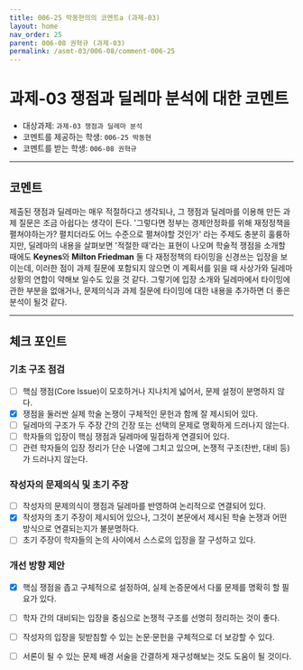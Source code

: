```yaml
---
title: 006-25 박동현의의 코멘트a (과제-03) 
layout: home
nav_order: 25
parent: 006-08 권혁규 (과제-03)
permalink: /asmt-03/006-08/comment-006-25
---
```


# 과제-03 쟁점과 딜레마 분석에 대한 코멘트

- 대상과제: `과제-03 쟁점과 딜레마 분석`
- 코멘트를 제공하는 학생: `006-25 박동현` 
- 코멘트를 받는 학생: `006-08 권혁규` 

---

## 코멘트

제출된 쟁점과 딜레마는 매우 적절하다고 생각되나, 그 쟁점과 딜레마를 이용해 만든 과제 질문은 조금 아쉽다는 생각이 든다. '그렇다면 정부는 경제안정화를 위해 재정정책을 펼쳐야하는가? 펼치더라도 어느 수준으로 펼쳐야할 것인가' 라는 주제도 충분히 훌륭하지만, 딜레마의 내용을 살펴보면 '적절한 때'라는 표현이 나오며 학술적 쟁점을 소개할 때에도 **Keynes**와 **Milton Friedman** 둘 다 재정정책의 타이밍을 신경쓰는 입장을 보이는데, 이러한 점이 과제 질문에 포함되지 않으면 이 계획서를 읽을 때 사상가와 딜레마 상황의 연합이 약해보 일수도 있을 것 같다. 그렇기에 입장 소개와 딜레마에서 타이밍에 관한 부분을 없애거나, 문제의식과 과제 질문에 타이밍에 대한 내용을 추가하면 더 좋은 분석이 될것 같다.

---

## 체크 포인트

### **기초 구조 점검**
- [ ] 핵심 쟁점(Core Issue)이 모호하거나 지나치게 넓어서, 문제 설정이 분명하지 않다.
- [x] 쟁점을 둘러싼 실제 학술 논쟁이 구체적인 문헌과 함께 잘 제시되어 있다.
- [ ] 딜레마의 구조가 두 주장 간의 긴장 또는 선택의 문제로 명확하게 드러나지 않는다.
- [ ] 학자들의 입장이 핵심 쟁점과 딜레마에 밀접하게 연결되어 있다.
- [ ] 관련 학자들의 입장 정리가 단순 나열에 그치고 있으며, 논쟁적 구조(찬반, 대비 등)가 드러나지 않는다.

### **작성자의 문제의식 및 초기 주장**
- [ ] 작성자의 문제의식이 쟁점과 딜레마를 반영하여 논리적으로 연결되어 있다.
- [x] 작성자의 초기 주장이 제시되어 있으나, 그것이 본문에서 제시된 학술 논쟁과 어떤 방식으로 연결되는지가 불분명하다.
- [ ] 초기 주장이 학자들의 논의 사이에서 스스로의 입장을 잘 구성하고 있다.

### **개선 방향 제안**
- [x] 핵심 쟁점을 좁고 구체적으로 설정하여, 실제 논증문에서 다룰 문제를 명확히 할 필요가 있다.
- [ ] 학자 간의 대비되는 입장을 중심으로 논쟁적 구조를 선명히 정리하는 것이 좋다.
- [ ] 작성자의 입장을 뒷받침할 수 있는 논문·문헌을 구체적으로 더 보강할 수 있다.
- [ ] 서론이 될 수 있는 문제 배경 서술을 간결하게 재구성해보는 것도 도움이 될 것이다.

